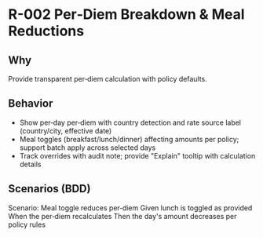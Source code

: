 # R-002 Per‑Diem Breakdown & Meal Reductions

## Why
Provide transparent per‑diem calculation with policy defaults.

## Behavior
- Show per‑day per‑diem with country detection and rate source label (country/city, effective date)
- Meal toggles (breakfast/lunch/dinner) affecting amounts per policy; support batch apply across selected days
- Track overrides with audit note; provide "Explain" tooltip with calculation details

## Scenarios (BDD)
Scenario: Meal toggle reduces per‑diem
Given lunch is toggled as provided
When the per‑diem recalculates
Then the day's amount decreases per policy rules
